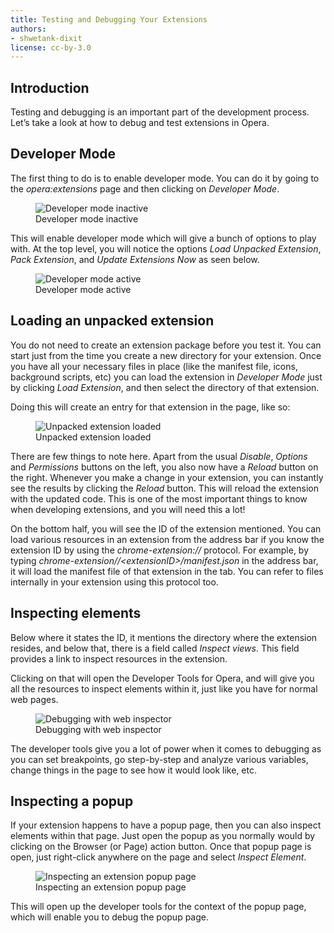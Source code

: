 ```yaml
---
title: Testing and Debugging Your Extensions
authors:
- shwetank-dixit
license: cc-by-3.0
---
```


## Introduction

Testing and debugging is an important part of the development process. Let’s take a look at how to debug and test extensions in Opera.

## Developer Mode

The first thing to do is to enable developer mode. You can do it by going to the _opera:extensions_ page and then clicking on _Developer Mode_.

<figure block="figure">
	<img elem="media" src="{{ page.id }}/inactive-mode.png" alt="Developer mode inactive">
	<figcaption elem="caption">Developer mode inactive</figcaption>
</figure>

This will enable developer mode which will give a bunch of options to play with. At the top level, you will notice the options *Load Unpacked Extension*, *Pack Extension*, and *Update Extensions Now* as seen below.

<figure block="figure">
	<img elem="media" src="{{ page.id }}/active-mode.png" alt="Developer mode active">
	<figcaption elem="caption">Developer mode active</figcaption>
</figure>

## Loading an unpacked extension

You do not need to create an extension package before you test it. You can start just from the time you create a new directory for your extension. Once you have all your necessary files in place (like the manifest file, icons, background scripts, etc) you can load the extension in _Developer Mode_ just by clicking _Load Extension_, and then select the directory of that extension.

Doing this will create an entry for that extension in the page, like so:

<figure block="figure">
	<img elem="media" src="{{ page.id }}/unpacked-loaded.png" alt="Unpacked extension loaded">
	<figcaption elem="caption">Unpacked extension loaded</figcaption>
</figure>

There are few things to note here. Apart from the usual *Disable*, *Options* and *Permissions* buttons on the left, you also now have a *Reload* button on the right. Whenever you make a change in your extension, you can instantly see the results by clicking the *Reload* button. This will reload the extension with the updated code. This is one of the most important things to know when developing extensions, and you will need this a lot!

On the bottom half, you will see the ID of the extension mentioned. You can load various resources in an extension from the address bar if you know the extension ID by using the *chrome-extension://* protocol. For example, by typing *chrome-extension//&lt;extensionID&gt;/manifest.json* in the address bar, it will load the manifest file of that extension in the tab. You can refer to files internally in your extension using this protocol too.

## Inspecting elements

Below where it states the ID, it mentions the directory where the extension resides, and below that, there is a field called *Inspect views*. This field provides a link to inspect resources in the extension.

Clicking on that will open the Developer Tools for Opera, and will give you all the resources to inspect elements within it, just like you have for normal web pages.

<figure block="figure">
	<img elem="media" src="{{ page.id }}/web-inspector.png" alt="Debugging with web inspector">
	<figcaption elem="caption">Debugging with web inspector</figcaption>
</figure>

The developer tools give you a lot of power when it comes to debugging as you can set breakpoints, go step-by-step and analyze various variables, change things in the page to see how it would look like, etc.

## Inspecting a popup

If your extension happens to have a popup page, then you can also inspect elements within that page. Just open the popup as you normally would by clicking on the Browser (or Page) action button. Once that popup page is open, just right-click anywhere on the page and select *Inspect Element*.

<figure block="figure">
	<img elem="media" src="{{ page.id }}/inspecting-popup.png" alt="Inspecting an extension popup page">
	<figcaption elem="caption">Inspecting an extension popup page</figcaption>
</figure>

This will open up the developer tools for the context of the popup page, which will enable you to debug the popup page.
